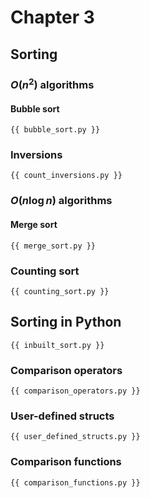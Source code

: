 # Chapter 3

## Sorting

### $O(n^2)$ algorithms

#### Bubble sort

```
{{ bubble_sort.py }}
```

### Inversions

```
{{ count_inversions.py }}
```

### $O(n\log n)$ algorithms

#### Merge sort

```
{{ merge_sort.py }}
```

### Counting sort

```
{{ counting_sort.py }}
```

## Sorting in Python

```
{{ inbuilt_sort.py }}
```

### Comparison operators

```
{{ comparison_operators.py }}
```

### User-defined structs

```
{{ user_defined_structs.py }}
```

### Comparison functions

```
{{ comparison_functions.py }}
```

